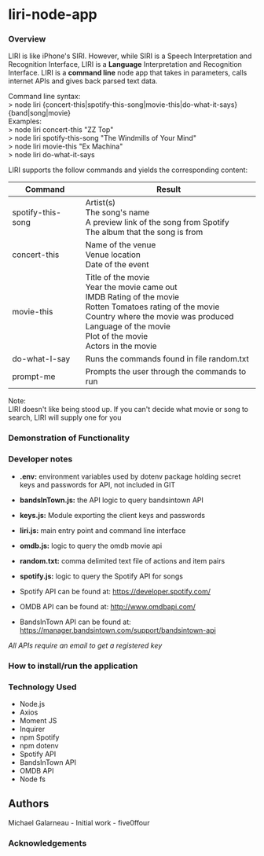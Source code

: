 # liri-node-app  

### Overview  
LIRI is like iPhone's SIRI. However, while SIRI is a Speech Interpretation and Recognition Interface, LIRI is a __Language__ Interpretation and Recognition Interface. LIRI is a __command line__ node app that takes in parameters, calls internet APIs and gives back parsed text data.
  
Command line syntax:   
        > node liri {concert-this|spotify-this-song|movie-this|do-what-it-says} {band|song|movie}  
Examples:  
        > node liri concert-this "ZZ Top"  
        > node liri spotify-this-song "The Windmills of Your Mind"  
        > node liri movie-this "Ex Machina"  
        > node liri do-what-it-says  
  
LIRI supports the follow commands and yields the corresponding content:
  
| Command           | Result                                       |
| ----------------- | -------------------------------------------- |
| spotify-this-song | Artist(s)<br>The song's name<br>A preview link of the song from Spotify<br>The album that the song is from |
| concert-this      | Name of the venue<br>Venue location<br>Date of the event |
| movie-this        | Title of the movie<br>Year the movie came out<br>IMDB Rating of the movie<br>Rotten Tomatoes rating of the movie<br>Country where the movie was produced<br>Language of the movie<br>Plot of the movie<br>Actors in the movie |
| do-what-I-say     | Runs the commands found in file random.txt   |
| prompt-me         | Prompts the user through the commands to run |
   
Note:  
        LIRI doesn't like being stood up.  If you can't decide what movie or song to search,  LIRI will supply one for you  

### Demonstration of Functionality  

### Developer notes  
- **.env:**  environment variables used by dotenv package holding secret keys and passwords for API, not included in GIT
- **bandsInTown.js:** the API logic to query bandsintown API  
- **keys.js:**  Module exporting the client keys and passwords
- **liri.js:**  main entry point and command line interface  
- **omdb.js:**  logic to query the omdb movie api  
- **random.txt:**  comma delimited text file of actions and item pairs  
- **spotify.js:**  logic to query the Spotify API for songs   
  
- Spotify API can be found at:  https://developer.spotify.com/
- OMDB API can be found at: http://www.omdbapi.com/    
- BandsInTown API can be found at: https://manager.bandsintown.com/support/bandsintown-api
  
*All APIs require an email to get a registered key*  
  
### How to install/run the application  
  
### Technology Used  
- Node.js  
- Axios  
- Moment JS  
- Inquirer  
- npm Spotify  
- npm dotenv  
- Spotify API  
- BandsInTown API  
- OMDB API  
- Node fs  
 
## Authors  
Michael Galarneau - Initial work - five0ffour  
  
### Acknowledgements  
  